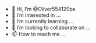 - 👋 Hi, I’m @Oliver554120ps
- 👀 I’m interested in ...
- 🌱 I’m currently learning ...
- 💞️ I’m looking to collaborate on ...
- 📫 How to reach me ...

<!---
Oliver554120ps/Oliver554120ps is a ✨ special ✨ repository because its `README.md` (this file) appears on your GitHub profile.
You can click the Preview link to take a look at your changes.
--->
